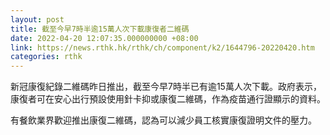 ```yaml
---
layout: post
title: 截至今早7時半逾15萬人次下載康復者二維碼
date: 2022-04-20 12:07:35.000000000 +08:00
link: https://news.rthk.hk/rthk/ch/component/k2/1644796-20220420.htm
categories: rthk
---
```


新冠康復紀錄二維碼昨日推出，截至今早7時半已有逾15萬人次下載。政府表示，康復者可在安心出行預設使用針卡抑或康復二維碼，作為疫苗通行證顯示的資料。

有餐飲業界歡迎推出康復二維碼，認為可以減少員工核實康復證明文件的壓力。
